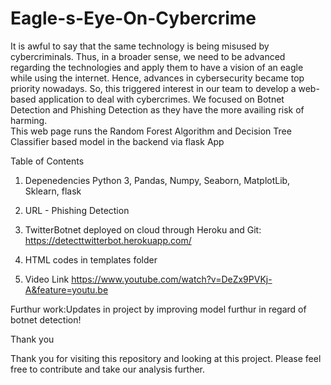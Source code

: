 # Eagle-s-Eye-On-Cybercrime
It is awful to say that the same technology is being misused by cybercriminals. Thus, in a broader sense, we need to be advanced regarding the technologies and apply them to have a vision of an eagle while using the internet. Hence, advances in cybersecurity became top priority nowadays. 
So, this triggered interest in our team to develop a web-based application to deal with cybercrimes. We focused on Botnet Detection and Phishing Detection as they have the more availing risk of harming.  
This web page runs the Random Forest Algorithm and Decision Tree Classifier based model in the backend via flask App

Table of Contents
1. Depenedencies
Python 3, Pandas, Numpy, Seaborn, MatplotLib, Sklearn, flask

2. URL - Phishing Detection

3. TwitterBotnet deployed on cloud through Heroku and Git:
https://detecttwitterbot.herokuapp.com/

4. HTML codes in templates folder
5. Video Link
https://www.youtube.com/watch?v=DeZx9PVKj-A&feature=youtu.be

Furthur work:Updates in project by improving model furthur in regard of botnet detection!


Thank you

Thank you for visiting this repository and looking at this project. Please feel free to contribute and take our analysis further.
